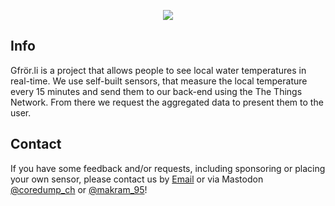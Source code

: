 
<p align="center">
    <img src="https://github.com/gfroerli/app-iOS/Gfroerli/Assets.xcassets/AppIcon.appiconset/AppIcon-1024.png" />
</p>

## Info
Gfrör.li is a project that allows people to see local water temperatures in real-time.
We use self-built sensors, that measure the local temperature every 15 minutes and send them to our back-end using the The Things Network. From there we request the aggregated data to present them to the user.

## Contact
If you have some feedback and/or requests, including sponsoring or placing your own sensor, please contact us by [Email](mailto:appdev@coredump.ch) or via Mastodon [@coredump_ch](https://chaos.social/@coredump) or [@makram_95](https://swiss.social/@makram95)! 
